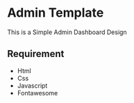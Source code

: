 # Admin Template
This is a Simple Admin Dashboard Design

## Requirement
 - Html
 - Css
 - Javascript
 - Fontawesome
